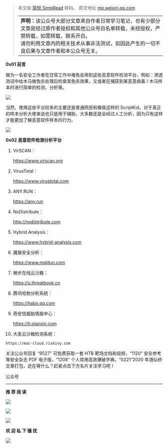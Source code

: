 

> 本文由 [简悦 SimpRead](http://ksria.com/simpread/) 转码， 原文地址 [mp.weixin.qq.com](https://mp.weixin.qq.com/s/w8lYBTcAC8pk_rJrJtZTNA)<table><tbody><tr><td width="557" valign="top" height="62"><section><strong>声明：</strong>该公众号大部分文章来自作者日常学习笔记，也有少部分文章是经过原作者授权和其他公众号白名单转载，未经授权，严禁转载，如需转载，联系开白。</section><section>请勿利用文章内的相关技术从事非法测试，如因此产生的一切不良后果与文章作者和本公众号无关。</section></td></tr></tbody></table>

**0x01 前言**

做为一名安全工作者在日常工作中难免会用到这些恶意软件检测平台，例如：渗透测试中给木马做免杀处理后检查其免杀效果，又或者在捕获到某恶意病毒 / 木马样本时进行简单的检测、分析等。  

![](https://mmbiz.qpic.cn/mmbiz_png/XOPdGZ2MYOcHmOMqUMoN7blT5CB8epd35elbH4HuSo9VTXu8gytpdibyic02SQkzyVmqGHkTQMCkWoma1icXkE0gw/640?wx_fmt=png)

当然，使用这些平台较多的主要还是普通网民和像我这样的 ScriptKid，对于真正的样本分析大佬来说也只是用于辅助，大多数还是会经过人工分析，因为只有这样才能更加了解恶意软件样本的行为。

![](https://mmbiz.qpic.cn/mmbiz_png/XOPdGZ2MYOcHmOMqUMoN7blT5CB8epd3JB0ZldKQ2yTuclMDcmNJz0dicO3efjKxVN8zwZcMgwfncQicT6zuYUxA/640?wx_fmt=png)

**0x02 恶意软件检测分析平台**

1.  VirSCAN：
    
    https://www.virscan.org
    
2.  VirusTotal：
    
    https://www.virustotal.com
    
3.  ANY.RUN：
    
    https://any.run
    
4.  NoDistribute：
    
    http://nodistribute.com
    
5.  Hybrid Analysis：
    
    https://www.hybrid-analysis.com
    
6.  魔盾安全分析：
    
    https://www.maldun.com
    
7.  微步在线云沙箱：
    
    https://s.threatbook.cn
    
8.  腾讯哈勃分析系统：
    
    https://habo.qq.com
    
9.  奇安信威胁情报中心：
    
    https://ti.qianxin.com
    
10.  大圣云沙箱检测系统：
    
    https://mac-cloud.riskivy.com
    

关注公众号回复 “9527” 可免费获取一套 HTB 靶场文档和视频，“1120” 安全参考等安全杂志 PDF 电子版，“1208” 个人常用高效爆破字典，“0221”2020 年酒仙桥文章打包，还在等什么？赶紧点击下方名片关注学习吧！

公众号

* * *

**推 荐 阅 读**

  

  

  

[![](https://mmbiz.qpic.cn/mmbiz_png/XOPdGZ2MYOf1BEGicRSpVMRDuaANDvrLcAcRDPBsTMEQ0pGhzmYrBp7pvhtHnb0sJiaBzhHIILwpLtxYnPjqKmibA/640?wx_fmt=png)](http://mp.weixin.qq.com/s?__biz=Mzg4NTUwMzM1Ng==&mid=2247487086&idx=1&sn=37fa19dd8ddad930c0d60c84e63f7892&chksm=cfa6aa7df8d1236bb49410e03a1678d69d43014893a597a6690a9a97af6eb06c93e860aa6836&scene=21#wechat_redirect)

[![](https://mmbiz.qpic.cn/mmbiz_png/XOPdGZ2MYOf1BEGicRSpVMRDuaANDvrLcIJDWu9lMmvjKulJ1TxiavKVzyum8jfLVjSYI21rq57uueQafg0LSTCA/640?wx_fmt=png)](http://mp.weixin.qq.com/s?__biz=Mzg4NTUwMzM1Ng==&mid=2247486961&idx=1&sn=d02db4cfe2bdf3027415c76d17375f50&chksm=cfa6a9e2f8d120f4c9e4d8f1a7cd50a1121253cb28cc3222595e268bd869effcbb09658221ec&scene=21#wechat_redirect)

[![](https://mmbiz.qpic.cn/mmbiz_png/XOPdGZ2MYOf8eyzKWPF5pVok5vsp74xolhlyLt6UPab7jQddW6ywSs7ibSeMAiae8TXWjHyej0rmzO5iaZCYicSgxg/640?wx_fmt=png)](http://mp.weixin.qq.com/s?__biz=Mzg4NTUwMzM1Ng==&mid=2247486327&idx=1&sn=71fc57dc96c7e3b1806993ad0a12794a&chksm=cfa6af64f8d1267259efd56edab4ad3cd43331ec53d3e029311bae1da987b2319a3cb9c0970e&scene=21#wechat_redirect)

**欢 迎 私 下 骚 扰**

  

  

![](https://mmbiz.qpic.cn/mmbiz_jpg/XOPdGZ2MYOdSMdwH23ehXbQrbUlOvt6Y0G8fqI9wh7f3J29AHLwmxjIicpxcjiaF2icmzsFu0QYcteUg93sgeWGpA/640?wx_fmt=jpeg)

